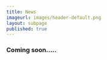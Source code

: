 ```yaml
---
title: News
imageurl: images/header-default.png
layout: subpage
published: true
---
```

### Coming soon.....
